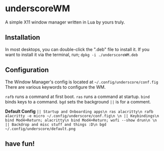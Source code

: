 # underscoreWM
A simple X11 window manager written in Lua by yours truly.

## Installation
In most desktops, you can double-click the ".deb" file to install it.
If you want to install it via the terminal, run; `dpkg -i ./underscoreWM.deb`

## Configuration
The Window Manager's config is located at `~/.config/underscore/conf.fig`
There are various keywords to configure the WM.

`rafb` runs a command at first boot.
`ras` runs a command at startup.
`bind` binds keys to a command.
`bgd` sets the background
`||` is for a comment.

**Default Config**
`|| Startup and Onboarding apps\n
ras alacritty\n
rafb alacritty -e micro ~/.config/underscore/conf.fig\n
\n
|| Keybindings\n
bind Mod4+Return; alacritty\n
bind Mod4+Return; wofi --show drun\n
\n
|| Backdrop and misc stuff and things :D\n
bgd ~/.config/underscore/default.png`

## have fun!
